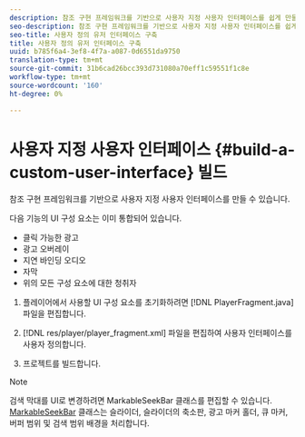 ```yaml
---
description: 참조 구현 프레임워크를 기반으로 사용자 지정 사용자 인터페이스를 쉽게 만들 수 있습니다.
seo-description: 참조 구현 프레임워크를 기반으로 사용자 지정 사용자 인터페이스를 쉽게 만들 수 있습니다.
seo-title: 사용자 정의 유저 인터페이스 구축
title: 사용자 정의 유저 인터페이스 구축
uuid: b785f6a4-3ef8-4f7a-a087-0d6551da9750
translation-type: tm+mt
source-git-commit: 31b6cad26bcc393d731080a70eff1c59551f1c8e
workflow-type: tm+mt
source-wordcount: '160'
ht-degree: 0%

---
```



# 사용자 지정 사용자 인터페이스 {#build-a-custom-user-interface} 빌드

참조 구현 프레임워크를 기반으로 사용자 지정 사용자 인터페이스를 만들 수 있습니다.

다음 기능의 UI 구성 요소는 이미 통합되어 있습니다.

* 클릭 가능한 광고
* 광고 오버레이
* 지연 바인딩 오디오
* 자막
* 위의 모든 구성 요소에 대한 청취자

1. 플레이어에서 사용할 UI 구성 요소를 초기화하려면 [!DNL PlayerFragment.java] 파일을 편집합니다.

1. [!DNL res/player/player_fragment.xml] 파일을 편집하여 사용자 인터페이스를 사용자 정의합니다.
1. 프로젝트를 빌드합니다.

>[!NOTE]
>
>검색 막대를 UI로 변경하려면 MarkableSeekBar 클래스를 편집할 수 있습니다. [MarkableSeekBar](https://help.adobe.com/en_US/primetime/api/reference_implementation/android/javadoc/com/adobe/primetime/reference/ui/player/MarkableSeekBar.html) 클래스는 슬라이더, 슬라이더의 축소판, 광고 마커 홀더, 큐 마커, 버퍼 범위 및 검색 범위 배경을 처리합니다.